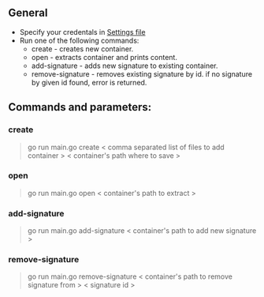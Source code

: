## General 
* Specify your credentals in [Settings file](cmd/settings.json)
* Run one of the following commands:
  * create - creates new container.
  * open - extracts container and prints content.
  * add-signature - adds new signature to existing container.
  * remove-signature - removes existing signature by id. if no signature by given id found, error is returned.

## Commands and parameters:

### create
> go run main.go create < comma separated list of files to add container > < container's path where to save >

### open
> go run main.go open < container's path to extract >

### add-signature 
> go run main.go add-signature < container's path to add new signature >

### remove-signature
> go run main.go remove-signature < container's path to remove signature from > < signature id >